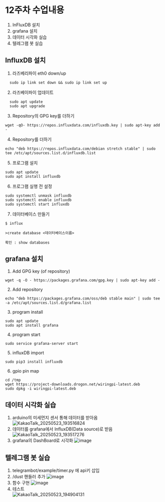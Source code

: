 # 12주차 수업내용
1. InFluxDB 설치
2. grafana 설치
3. 데이터 시각화 실습
4. 텔레그램 봇 실습

## InfluxDB 설치
1. 라즈베리파이 eth0 down/up
```
  sudo ip link set down && sudo ip link set up
```

2. 라즈베이파이 업데이트
```
  sudo apt update
  sudo apt upgrade
```
3. Repository의 GPG key를 더하기

```
wget -qO- https://repos.influxdata.com/influxdb.key | sudo apt-key add -

```

4. Repository를 더하기

```
echo "deb https://repos.influxdata.com/debian stretch stable" | sudo tee /etc/apt/sources.list.d/influxdb.list
```

5. 프로그램 설치
```
sudo apt update
sudo apt install influxdb
```
6. 프로그램 실행 전 설정
```
sudo systemctl unmask influxdb
sudo systemctl enable influxdb
sudo systemctl start influxdb
```

7. 데이터베이스 만들기
```
$ influx

>create database <데이터베이스이름>
```
```
확인 : show databases 
```


## grafana 설치
1. Add GPG key (of repository)
```
wget -q -O - https://packages.grafana.com/gpg.key | sudo apt-key add -
```
2. Add repository
```
echo "deb https://packages.grafana.com/oss/deb stable main" | sudo tee -a /etc/apt/sources.list.d/grafana.list
```
3. program install
```
sudo apt update
sudo apt install grafana
```
4. program start
```
sudo service grafana-server start
```
5. influxDB import
```
sudo pip3 install influxdb
```
6. gpio pin map
```
cd /tmp
wget https://project-downloads.drogon.net/wiringpi-latest.deb
sudo dpkg -i wiringpi-latest.deb
```


## 데이터 시각화 실습
1. arduino의 미세먼지 센서 통해 데이터를 받아옴
![KakaoTalk_20250523_193516824](https://github.com/user-attachments/assets/1d4ce16f-7ee2-4e3c-b0fa-170b43aa919b)
2. 데이터를 grafana에서 InfluxDB(Data source)로 받음
![KakaoTalk_20250523_193517276](https://github.com/user-attachments/assets/7d055004-eae8-4a9a-82da-4ca372b77188)
3. grafana의 DashBoard로 시각화
![image](https://github.com/user-attachments/assets/884abe12-c8e7-4abf-bee3-04b10145d8fc)


## 텔레그램 봇 실습
1. telegrambot/example/timer.py 에 api키 삽입
2. /dust 핸들러 추가
![image](https://github.com/user-attachments/assets/c2b902c8-0f4e-49c5-9a37-706db0480baa)
3. 함수 구현
![image](https://github.com/user-attachments/assets/6da4b0bb-c206-4014-8e05-fc04d8e49375)
4. 테스트<br/>
![KakaoTalk_20250523_194904131](https://github.com/user-attachments/assets/24971153-67a4-4d27-917a-810b1d6f5ff5)
